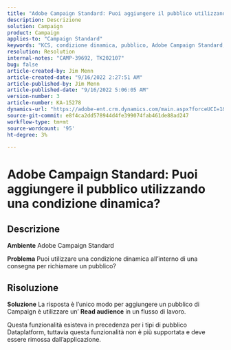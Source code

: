 ```yaml
---
title: "Adobe Campaign Standard: Puoi aggiungere il pubblico utilizzando una condizione dinamica?"
description: Descrizione
solution: Campaign
product: Campaign
applies-to: "Campaign Standard"
keywords: "KCS, condizione dinamica, pubblico, Adobe Campaign Standard, FAQ"
resolution: Resolution
internal-notes: "CAMP-39692, TK202107"
bug: false
article-created-by: Jim Menn
article-created-date: "9/16/2022 2:27:51 AM"
article-published-by: Jim Menn
article-published-date: "9/16/2022 5:06:05 AM"
version-number: 3
article-number: KA-15278
dynamics-url: "https://adobe-ent.crm.dynamics.com/main.aspx?forceUCI=1&pagetype=entityrecord&etn=knowledgearticle&id=da1ccb28-6735-ed11-9db1-0022480866ad"
source-git-commit: e8f4ca2dd578944d4fe399074fab461de88ad247
workflow-type: tm+mt
source-wordcount: '95'
ht-degree: 3%

---
```


# Adobe Campaign Standard: Puoi aggiungere il pubblico utilizzando una condizione dinamica?

## Descrizione


<b>Ambiente</b>
Adobe Campaign Standard

<b>Problema</b>
Puoi utilizzare una condizione dinamica all’interno di una consegna per richiamare un pubblico?


## Risoluzione


<b>Soluzione</b>
La risposta è l’unico modo per aggiungere un pubblico di Campaign è utilizzare un’ <b>Read audience</b> in un flusso di lavoro.

Questa funzionalità esisteva in precedenza per i tipi di pubblico Dataplatform, tuttavia questa funzionalità non è più supportata e deve essere rimossa dall’applicazione.
